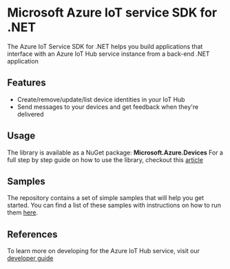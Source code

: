 # Microsoft Azure IoT service SDK for .NET

The Azure IoT Service SDK for .NET helps you build applications that interface with an Azure IoT Hub service instance from a back-end .NET application

## Features

* Create/remove/update/list device identities in your IoT Hub
* Send messages to your devices and get feedback when they're delivered

## Usage

The library is available as a NuGet package: **Microsoft.Azure.Devices**
For a full step by step guide on how to use the library, checkout this [article](https://azure.microsoft.com/en-us/documentation/articles/iot-hub-csharp-csharp-getstarted/)

## Samples

The repository contains a set of simple samples that will help you get started.
You can find a list of these samples with instructions on how to run them [here](samples). 

## References

To learn more on developing for the Azure IoT Hub service, visit our [developer guide](https://azure.microsoft.com/en-us/documentation/articles/iot-hub-devguide/)

